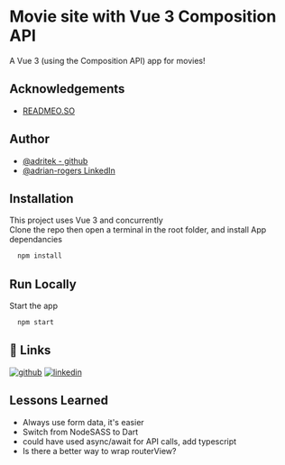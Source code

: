 # Movie site with Vue 3 Composition API

A Vue 3 (using the Composition API) app for movies!

## Acknowledgements

- [READMEO.SO](https://readme.so)

## Author

- [@adritek - github](https://www.github.com/adritek)
- [@adrian-rogers LinkedIn](https://www.linkedin.com/in/adrian-rogers/)

## Installation

This project uses Vue 3 and concurrently  
Clone the repo then open a terminal in the root folder, and install App dependancies

```bash
  npm install
```

## Run Locally

Start the app

```bash
  npm start
```

## 🔗 Links

[![github](https://img.shields.io/badge/github-000?style=for-the-badge&logo=ko-fi&logoColor=white)](https://github.com/adritek)
[![linkedin](https://img.shields.io/badge/linkedin-0A66C2?style=for-the-badge&logo=linkedin&logoColor=white)](https://www.linkedin.com/in/adrian-rogers/)

## Lessons Learned

- Always use form data, it's easier
- Switch from NodeSASS to Dart
- could have used async/await for API calls, add typescript
- Is there a better way to wrap routerView?
